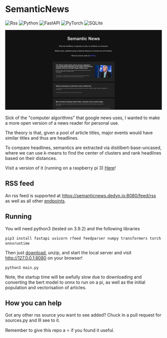 # SemanticNews
![Rss](https://img.shields.io/badge/rss-F88900?style=for-the-badge&logo=rss&logoColor=white)
![Python](https://img.shields.io/badge/python-3670A0?style=for-the-badge&logo=python&logoColor=ffdd54)
![FastAPI](https://img.shields.io/badge/FastAPI-005571?style=for-the-badge&logo=fastapi)
![PyTorch](https://img.shields.io/badge/PyTorch-%23EE4C2C.svg?style=for-the-badge&logo=PyTorch&logoColor=white)
![SQLite](https://img.shields.io/badge/sqlite-%2307405e.svg?style=for-the-badge&logo=sqlite&logoColor=white)

<p align="center">
  <img src="https://raw.githubusercontent.com/Aveygo/SemanticNews/main/sample.png">
</p>


Sick of the "computer algorithms" that google news uses, I wanted to make a more open version of a news reader for personal use.

The theory is that, given a pool of article titles, major events would have similar titles and thus are headlines.

To compare headlines, semantics are extracted via distilbert-base-uncased, where we can use k-means to find the center of clusters and
rank headlines based on their distances.

Visit a version of it (running on a raspberry pi 3) [Here](https://semanticnews.dedyn.io:8080/)!

## RSS feed

An rss feed is supported at https://semanticnews.dedyn.io:8080/feed/rss as well as all other [endpoints](https://semanticnews.dedyn.io:8080/docs).

## Running

You will need python3 (tested on 3.9.2) and the following libraries

```
pip3 install fastapi uvicorn rfeed feedparser numpy transformers torch onnxruntime
```

Then just [download](https://github.com/Aveygo/SemanticNews/archive/refs/heads/main.zip), unzip, and start the local server and visit http://127.0.0.1:8080 on your browser!

```
python3 main.py
```

Note, the startup time will be awfully slow due to downloading and converting the bert model to onnx to run on a pi, 
as well as the initial population and vectorisation of articles.

## How you can help

Got any other rss source you want to see added? Chuck in a pull request for sources.py and Ill see to it.

Remember to give this repo a ⭐ if you found it useful.

[comment]: <> (tags: open source google news alternative)
[comment]: <> (tags: open news reader rss self hosted)
